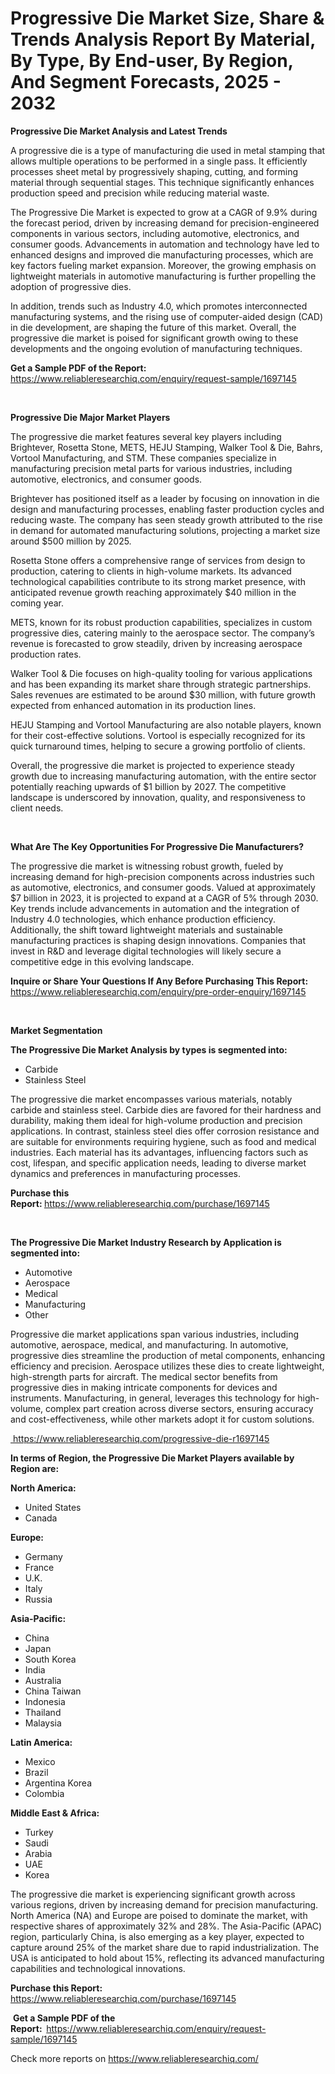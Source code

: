 <p><h1>Progressive Die Market Size, Share & Trends Analysis Report By Material, By Type, By End-user, By Region, And Segment Forecasts, 2025 - 2032</h1></p><p><strong>Progressive Die Market Analysis and Latest Trends</strong></p>
<p><p>A progressive die is a type of manufacturing die used in metal stamping that allows multiple operations to be performed in a single pass. It efficiently processes sheet metal by progressively shaping, cutting, and forming material through sequential stages. This technique significantly enhances production speed and precision while reducing material waste.</p><p>The Progressive Die Market is expected to grow at a CAGR of 9.9% during the forecast period, driven by increasing demand for precision-engineered components in various sectors, including automotive, electronics, and consumer goods. Advancements in automation and technology have led to enhanced designs and improved die manufacturing processes, which are key factors fueling market expansion. Moreover, the growing emphasis on lightweight materials in automotive manufacturing is further propelling the adoption of progressive dies.</p><p>In addition, trends such as Industry 4.0, which promotes interconnected manufacturing systems, and the rising use of computer-aided design (CAD) in die development, are shaping the future of this market. Overall, the progressive die market is poised for significant growth owing to these developments and the ongoing evolution of manufacturing techniques.</p></p>
<p><strong>Get a Sample PDF of the Report:&nbsp;</strong> <a href="https://www.reliableresearchiq.com/enquiry/request-sample/1697145?utm_campaign=3136&utm_medium=2&utm_source=Github&utm_content=ia&utm_term=27032025&utm_id=progressive-die">https://www.reliableresearchiq.com/enquiry/request-sample/1697145</a></p>
<p>&nbsp;</p>
<p><strong>Progressive Die Major Market Players</strong></p>
<p><p>The progressive die market features several key players including Brightever, Rosetta Stone, METS, HEJU Stamping, Walker Tool & Die, Bahrs, Vortool Manufacturing, and STM. These companies specialize in manufacturing precision metal parts for various industries, including automotive, electronics, and consumer goods.</p><p>Brightever has positioned itself as a leader by focusing on innovation in die design and manufacturing processes, enabling faster production cycles and reducing waste. The company has seen steady growth attributed to the rise in demand for automated manufacturing solutions, projecting a market size around $500 million by 2025.</p><p>Rosetta Stone offers a comprehensive range of services from design to production, catering to clients in high-volume markets. Its advanced technological capabilities contribute to its strong market presence, with anticipated revenue growth reaching approximately $40 million in the coming year. </p><p>METS, known for its robust production capabilities, specializes in custom progressive dies, catering mainly to the aerospace sector. The company’s revenue is forecasted to grow steadily, driven by increasing aerospace production rates.</p><p>Walker Tool & Die focuses on high-quality tooling for various applications and has been expanding its market share through strategic partnerships. Sales revenues are estimated to be around $30 million, with future growth expected from enhanced automation in its production lines.</p><p>HEJU Stamping and Vortool Manufacturing are also notable players, known for their cost-effective solutions. Vortool is especially recognized for its quick turnaround times, helping to secure a growing portfolio of clients. </p><p>Overall, the progressive die market is projected to experience steady growth due to increasing manufacturing automation, with the entire sector potentially reaching upwards of $1 billion by 2027. The competitive landscape is underscored by innovation, quality, and responsiveness to client needs.</p></p>
<p>&nbsp;</p>
<p><strong>What Are The Key Opportunities For Progressive Die Manufacturers?</strong></p>
<p><p>The progressive die market is witnessing robust growth, fueled by increasing demand for high-precision components across industries such as automotive, electronics, and consumer goods. Valued at approximately $7 billion in 2023, it is projected to expand at a CAGR of 5% through 2030. Key trends include advancements in automation and the integration of Industry 4.0 technologies, which enhance production efficiency. Additionally, the shift toward lightweight materials and sustainable manufacturing practices is shaping design innovations. Companies that invest in R&D and leverage digital technologies will likely secure a competitive edge in this evolving landscape.</p></p>
<p><strong>Inquire or Share Your Questions If Any Before Purchasing This Report:</strong> <a href="https://www.reliableresearchiq.com/enquiry/pre-order-enquiry/1697145?utm_campaign=3136&utm_medium=2&utm_source=Github&utm_content=ia&utm_term=27032025&utm_id=progressive-die">https://www.reliableresearchiq.com/enquiry/pre-order-enquiry/1697145</a></p>
<p>&nbsp;</p>
<p><strong>Market Segmentation</strong></p>
<p><strong>The Progressive Die Market Analysis by types is segmented into:</strong></p>
<p><ul><li>Carbide</li><li>Stainless Steel</li></ul></p>
<p><p>The progressive die market encompasses various materials, notably carbide and stainless steel. Carbide dies are favored for their hardness and durability, making them ideal for high-volume production and precision applications. In contrast, stainless steel dies offer corrosion resistance and are suitable for environments requiring hygiene, such as food and medical industries. Each material has its advantages, influencing factors such as cost, lifespan, and specific application needs, leading to diverse market dynamics and preferences in manufacturing processes.</p></p>
<p><strong>Purchase this Report:&nbsp;</strong><a href="https://www.reliableresearchiq.com/purchase/1697145?utm_campaign=3136&utm_medium=2&utm_source=Github&utm_content=ia&utm_term=27032025&utm_id=progressive-die">https://www.reliableresearchiq.com/purchase/1697145</a></p>
<p>&nbsp;</p>
<p><strong>The Progressive Die Market Industry Research by Application is segmented into:</strong></p>
<p><ul><li>Automotive</li><li>Aerospace</li><li>Medical</li><li>Manufacturing</li><li>Other</li></ul></p>
<p><p>Progressive die market applications span various industries, including automotive, aerospace, medical, and manufacturing. In automotive, progressive dies streamline the production of metal components, enhancing efficiency and precision. Aerospace utilizes these dies to create lightweight, high-strength parts for aircraft. The medical sector benefits from progressive dies in making intricate components for devices and instruments. Manufacturing, in general, leverages this technology for high-volume, complex part creation across diverse sectors, ensuring accuracy and cost-effectiveness, while other markets adopt it for custom solutions.</p></p>
<p><a href="https://www.reliableresearchiq.com/progressive-die-r1697145?utm_campaign=3136&utm_medium=2&utm_source=Github&utm_content=ia&utm_term=27032025&utm_id=progressive-die">&nbsp;https://www.reliableresearchiq.com/progressive-die-r1697145</a></p>
<p><strong>In terms of Region, the Progressive Die Market Players available by Region are:</strong></p>
<p>
    <p> <strong> North America: </strong>
        <ul>
            <li>United States</li>
            <li>Canada</li>
        </ul>
        </p> 
    <p> <strong> Europe: </strong>
        <ul>
            <li>Germany</li>
            <li>France</li>
            <li>U.K.</li>
            <li>Italy</li>
            <li>Russia</li>
        </ul>
        </p> 
    <p> <strong> Asia-Pacific: </strong>
        <ul>
            <li>China</li>
            <li>Japan</li>
            <li>South Korea</li>
            <li>India</li>
            <li>Australia</li>
            <li>China Taiwan</li>
            <li>Indonesia</li>
            <li>Thailand</li>
            <li>Malaysia</li>
        </ul>
        </p> 
    <p> <strong> Latin America: </strong>
        <ul>
            <li>Mexico</li>
            <li>Brazil</li>
            <li>Argentina Korea</li>
            <li>Colombia</li>
        </ul>
        </p> 
    <p> <strong> Middle East & Africa: </strong>
        <ul>
            <li>Turkey</li>
            <li>Saudi</li>
            <li>Arabia</li>
            <li>UAE</li>
            <li>Korea</li>
        </ul>
    </p>
    </p>
<p><p>The progressive die market is experiencing significant growth across various regions, driven by increasing demand for precision manufacturing. North America (NA) and Europe are poised to dominate the market, with respective shares of approximately 32% and 28%. The Asia-Pacific (APAC) region, particularly China, is also emerging as a key player, expected to capture around 25% of the market share due to rapid industrialization. The USA is anticipated to hold about 15%, reflecting its advanced manufacturing capabilities and technological innovations.</p></p>
<p><strong>Purchase this Report: </strong><a href="https://www.reliableresearchiq.com/purchase/1697145?utm_campaign=3136&utm_medium=2&utm_source=Github&utm_content=ia&utm_term=27032025&utm_id=progressive-die">https://www.reliableresearchiq.com/purchase/1697145</a></p>
<p>&nbsp;<strong>Get a Sample PDF of the Report:&nbsp;&nbsp;</strong><a href="https://www.reliableresearchiq.com/enquiry/request-sample/1697145?utm_campaign=3136&utm_medium=2&utm_source=Github&utm_content=ia&utm_term=27032025&utm_id=progressive-die">https://www.reliableresearchiq.com/enquiry/request-sample/1697145</a></p>
<p><strong></strong></p>
<p>Check more reports on <a href="https://www.reliableresearchiq.com/?utm_campaign=3136&utm_medium=2&utm_source=Github&utm_content=ia&utm_term=27032025&utm_id=progressive-die">https://www.reliableresearchiq.com/</a></p>